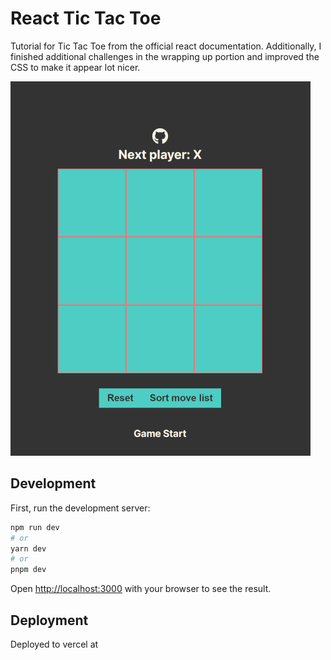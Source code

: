 # React Tic Tac Toe

Tutorial for Tic Tac Toe from the official react documentation. Additionally, I finished additional challenges in the wrapping up portion and improved the CSS to make it appear lot nicer.

![Drag Racing](public/image.png)

## Development

First, run the development server:

```bash
npm run dev
# or
yarn dev
# or
pnpm dev
```

Open [http://localhost:3000](http://localhost:3000) with your browser to see the result.

## Deployment

Deployed to vercel at
